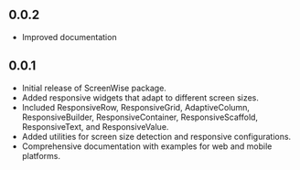 ## 0.0.2

* Improved documentation

## 0.0.1

* Initial release of ScreenWise package.
* Added responsive widgets that adapt to different screen sizes.
* Included ResponsiveRow, ResponsiveGrid, AdaptiveColumn, ResponsiveBuilder, ResponsiveContainer, ResponsiveScaffold, ResponsiveText, and ResponsiveValue.
* Added utilities for screen size detection and responsive configurations.
* Comprehensive documentation with examples for web and mobile platforms.

